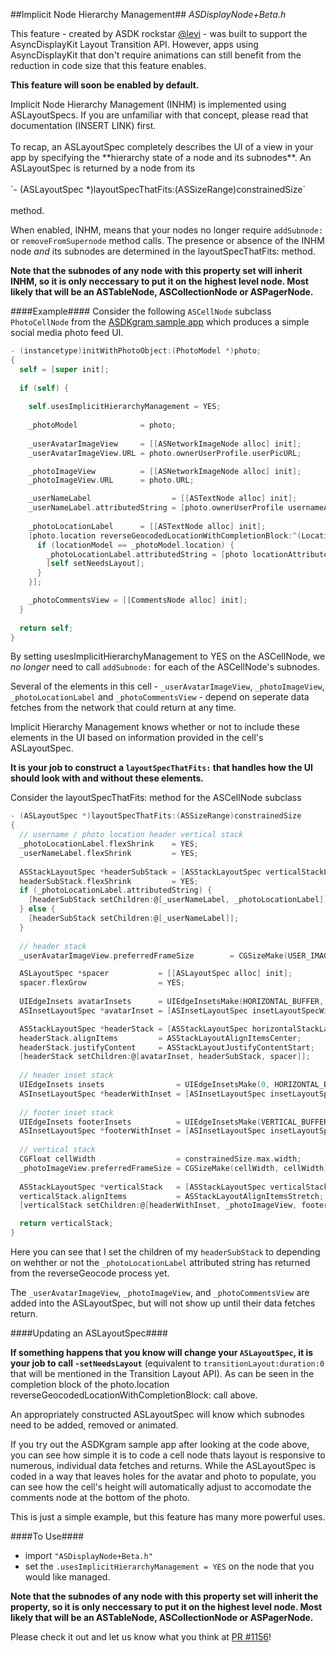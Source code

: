 ##Implicit Node Hierarchy Management##
_ASDisplayNode+Beta.h_

This feature - created by ASDK rockstar <a href="https://github.com/facebook/AsyncDisplayKit/pulls?utf8=%E2%9C%93&q=is%3Apr+author%3Alevi+">@levi</a> - was built to support the AsyncDisplayKit Layout Transition API. However, apps using AsyncDisplayKit that don't require animations can still benefit from the reduction in code size that this feature enables.

**This feature will soon be enabled by default.**

<div>
Implicit Node Hierarchy Management (INHM) is implemented using ASLayoutSpecs. If you are unfamiliar with that concept, please read that documentation (INSERT LINK) first. 
<br><br>
To recap, an ASLayoutSpec completely describes the UI of a view in your app by specifying the **hierarchy state of a node and its subnodes**. An ASLayoutSpec is returned by a node from its 
<br><br>
`- (ASLayoutSpec *)layoutSpecThatFits:(ASSizeRange)constrainedSize`
<br><br>
method. 
</div>

When enabled, INHM, means that your nodes no longer require `addSubnode:` or `removeFromSupernode` method calls. The presence or absence of the INHM node _and_ its subnodes are determined in the layoutSpecThatFits: method. 

**Note that the subnodes of any node with this property set will inherit INHM, so it is only neccessary to put it on the highest level node. Most likely that will be an ASTableNode, ASCollectionNode or ASPagerNode.**

####Example####
Consider the following `ASCellNode` subclass `PhotoCellNode` from the <a href="https://github.com/facebook/AsyncDisplayKit/tree/master/examples/ASDKgram">ASDKgram sample app</a> which produces a simple social media photo feed UI.

```objective-c
- (instancetype)initWithPhotoObject:(PhotoModel *)photo;
{
  self = [super init];
  
  if (self) {
  
    self.usesImplicitHierarchyManagement = YES;
    
    _photoModel              = photo;
    
    _userAvatarImageView     = [[ASNetworkImageNode alloc] init];
    _userAvatarImageView.URL = photo.ownerUserProfile.userPicURL;

    _photoImageView          = [[ASNetworkImageNode alloc] init];
    _photoImageView.URL      = photo.URL;

    _userNameLabel                  = [[ASTextNode alloc] init];
    _userNameLabel.attributedString = [photo.ownerUserProfile usernameAttributedStringWithFontSize:FONT_SIZE];
    
    _photoLocationLabel      = [[ASTextNode alloc] init];
    [photo.location reverseGeocodedLocationWithCompletionBlock:^(LocationModel *locationModel) {
      if (locationModel == _photoModel.location) {
        _photoLocationLabel.attributedString = [photo locationAttributedStringWithFontSize:FONT_SIZE];
        [self setNeedsLayout];
      }
    }];

    _photoCommentsView = [[CommentsNode alloc] init];
  }
  
  return self;
}

```

By setting usesImplicitHierarchyManagement to YES on the ASCellNode, we _no longer_ need to call `addSubnode:` for each of the ASCellNode's subnodes.

Several of the elements in this cell - `_userAvatarImageView`, `_photoImageView`, `_photoLocationLabel` and `_photoCommentsView` - depend on seperate data fetches from the network that could return at any time. 

Implicit Hierarchy Management knows whether or not to include these elements in the UI based on information provided in the cell's ASLayoutSpec. 

**It is your job to construct a `layoutSpecThatFits:` that handles how the UI should look with and without these elements.**

Consider the layoutSpecThatFits: method for the ASCellNode subclass

```objective-c
- (ASLayoutSpec *)layoutSpecThatFits:(ASSizeRange)constrainedSize
{
  // username / photo location header vertical stack
  _photoLocationLabel.flexShrink    = YES;
  _userNameLabel.flexShrink         = YES;
  
  ASStackLayoutSpec *headerSubStack = [ASStackLayoutSpec verticalStackLayoutSpec];
  headerSubStack.flexShrink         = YES;
  if (_photoLocationLabel.attributedString) {
    [headerSubStack setChildren:@[_userNameLabel, _photoLocationLabel]];
  } else {
    [headerSubStack setChildren:@[_userNameLabel]];
  }
  
  // header stack
  _userAvatarImageView.preferredFrameSize        = CGSizeMake(USER_IMAGE_HEIGHT, USER_IMAGE_HEIGHT);     // constrain avatar image frame size

  ASLayoutSpec *spacer           = [[ASLayoutSpec alloc] init]; 
  spacer.flexGrow                = YES;
  
  UIEdgeInsets avatarInsets      = UIEdgeInsetsMake(HORIZONTAL_BUFFER, 0, HORIZONTAL_BUFFER, HORIZONTAL_BUFFER);
  ASInsetLayoutSpec *avatarInset = [ASInsetLayoutSpec insetLayoutSpecWithInsets:avatarInsets child:_userAvatarImageView];

  ASStackLayoutSpec *headerStack = [ASStackLayoutSpec horizontalStackLayoutSpec];
  headerStack.alignItems         = ASStackLayoutAlignItemsCenter;                     // center items vertically in horizontal stack
  headerStack.justifyContent     = ASStackLayoutJustifyContentStart;                  // justify content to the left side of the header stack
  [headerStack setChildren:@[avatarInset, headerSubStack, spacer]];
  
  // header inset stack
  UIEdgeInsets insets                = UIEdgeInsetsMake(0, HORIZONTAL_BUFFER, 0, HORIZONTAL_BUFFER);
  ASInsetLayoutSpec *headerWithInset = [ASInsetLayoutSpec insetLayoutSpecWithInsets:insets child:headerStack];
  
  // footer inset stack
  UIEdgeInsets footerInsets          = UIEdgeInsetsMake(VERTICAL_BUFFER, HORIZONTAL_BUFFER, VERTICAL_BUFFER, HORIZONTAL_BUFFER);
  ASInsetLayoutSpec *footerWithInset = [ASInsetLayoutSpec insetLayoutSpecWithInsets:footerInsets child:_photoCommentsView];
  
  // vertical stack
  CGFloat cellWidth                  = constrainedSize.max.width;
  _photoImageView.preferredFrameSize = CGSizeMake(cellWidth, cellWidth);              // constrain photo frame size
  
  ASStackLayoutSpec *verticalStack   = [ASStackLayoutSpec verticalStackLayoutSpec];
  verticalStack.alignItems           = ASStackLayoutAlignItemsStretch;                // stretch headerStack to fill horizontal space
  [verticalStack setChildren:@[headerWithInset, _photoImageView, footerWithInset]];

  return verticalStack;
}
```

Here you can see that I set the children of my `headerSubStack` to depending on wehther or not the `_photoLocationLabel` attributed string has returned from the reverseGeocode process yet. 

The `_userAvatarImageView`, `_photoImageView`, and `_photoCommentsView` are added into the ASLayoutSpec, but will not show up until their data fetches return.

####Updating an ASLayoutSpec####

**If something happens that you know will change your `ASLayoutSpec`,  it is your job to call `-setNeedsLayout`** (equivalent to `transitionLayout:duration:0` that will be mentioned in the Transition Layout API). As can be seen in the completion block of the photo.location reverseGeocodedLocationWithCompletionBlock: call above. 

An appropriately constructed ASLayoutSpec will know which subnodes need to be added, removed or animated. 

If you try out the ASDKgram sample app after looking at the code above, you can see how simple it is to code a cell node thats layout is responsive to numerous, individual data fetches and returns. While the ASLayoutSpec is coded in a way that leaves holes for the avatar and photo to populate, you can see how the cell's height will automatically adjust to accomodate the comments node at the bottom of the photo. 

This is just a simple example, but this feature has many more powerful uses. 

####To Use####

- import `"ASDisplayNode+Beta.h"`
- set the `.usesImplicitHierarchyManagement = YES` on the node that you would like managed. 
 
**Note that the subnodes of any node with this property set will inherit the property, so it is only neccessary to put it on the highest level node. Most likely that will be an ASTableNode, ASCollectionNode or ASPagerNode.**

Please check it out and let us know what you think at <a href="https://github.com/facebook/AsyncDisplayKit/pull/1156">PR #1156</a>!



 


